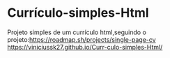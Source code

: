 # Currículo-simples-Html
Projeto simples de um currículo html,seguindo o projeto:https://roadmap.sh/projects/single-page-cv
https://viniciussk27.github.io/Curr-culo-simples-Html/
